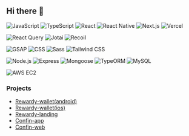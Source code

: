 ## Hi there 👋

![JavaScript](https://img.shields.io/badge/-JavaScript-F7DF1E?style=flat&logo=javascript&logoColor=black)
![TypeScript](https://img.shields.io/badge/-TypeScript-3178C6?style=flat&logo=typescript&logoColor=white)
![React](https://img.shields.io/badge/-React-61DAFB?style=flat&logo=react&logoColor=black)
![React Native](https://img.shields.io/badge/-React%20Native-61DAFB?style=flat&logo=react&logoColor=black)
![Next.js](https://img.shields.io/badge/-Next.js-000000?style=flat&logo=nextdotjs&logoColor=white)
![Vercel](https://img.shields.io/badge/-Vercel-000000?style=flat&logo=vercel&logoColor=white)

![React Query](https://img.shields.io/badge/-React%20Query-FF4154?style=flat&logo=react-query&logoColor=white)
![Jotai](https://img.shields.io/badge/-Jotai-FF8A00?style=flat&logo=Jotai&logoColor=white)
![Recoil](https://img.shields.io/badge/-Recoil-3578E5?style=flat&logo=Recoil&logoColor=white)

![GSAP](https://img.shields.io/badge/-GSAP-88CE02?style=flat&logo=greensock&logoColor=white)
![CSS](https://img.shields.io/badge/-CSS-1572B6?style=flat&logo=css3&logoColor=white)
![Sass](https://img.shields.io/badge/-Sass-CC6699?style=flat&logo=sass&logoColor=white)
![Tailwind CSS](https://img.shields.io/badge/-Tailwind%20CSS-06B6D4?style=flat&logo=tailwind-css&logoColor=white)

![Node.js](https://img.shields.io/badge/-Node.js-339933?style=flat&logo=node.js&logoColor=white)
![Express](https://img.shields.io/badge/-Express-000000?style=flat&logo=express&logoColor=white)
![Mongoose](https://img.shields.io/badge/-Mongoose-880000?style=flat&logo=mongoose&logoColor=white)
![TypeORM](https://img.shields.io/badge/-TypeORM-262627?style=flat&logo=typeorm&logoColor=white)
![MySQL](https://img.shields.io/badge/-MySQL-4479A1?style=flat&logo=mysql&logoColor=white)

![AWS EC2](https://img.shields.io/badge/-AWS%20EC2-FF9900?style=flat&logo=amazonaws&logoColor=white)

### Projects
- [Rewardy-wallet(android)](https://play.google.com/store/apps/details?id=com.chainwith.rewardy&hl=ko)
- [Rewardy-wallet(ios)](https://apps.apple.com/kr/app/%EB%A6%AC%EC%9B%8C%EB%94%94-%EC%9B%94%EB%A0%9B-rewardy-wallet-%EB%8F%88%EC%9D%B4%EB%90%98%EB%8A%94-%EC%A7%80%EA%B0%91/id6572285114)
- [Rewardy-landing](https://www.rewardywallet.com/)
- [Confin-app](https://play.google.com/store/apps/details?id=com.confin.app.android&hl=ko)
- [Confin-web](https://confin.live/)




<!--
**habasa/habasa** is a ✨ _special_ ✨ repository because its `README.md` (this file) appears on your GitHub profile.

Here are some ideas to get you started:

- 🔭 I’m currently working on ...
- 🌱 I’m currently learning ...
- 👯 I’m looking to collaborate on ...
- 🤔 I’m looking for help with ...
- 💬 Ask me about ...
- 📫 How to reach me: ...
- 😄 Pronouns: ...
- ⚡ Fun fact: ...
-->
